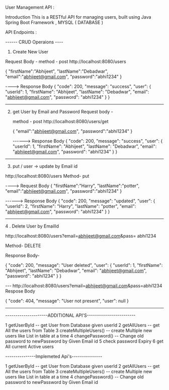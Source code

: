  User Management API :


Introduction
This is a RESTful API for managing users, built using Java Spring Boot Framework , MYSQL ( DATABASE )


API Endpoints :

------ CRUD Operaions ----

1.  Create New User

   Request Body - 
   method - post 
   http://localhost:8080/users

   {
    "firstName":"Abhijeet", 
    "lastName":"Debadwar",
    "email":"abhijeet@gmail.com",
    "password":"abhi1234"
   }

   ----> Response Body 
   {
    "code": 200,
    "message": "success",
    "user": {
        "userId": 1,
        "firstName": "Abhijeet",
        "lastName": "Debadwar",
        "email": "abhijeet@gmail.com",
        "password": "abhi1234"
    }
}

------------------------------------------------------------------
2.   get User by Email and Password
     Request body -
     
     method - post 
     http://localhost:8080/users/get

     {
        "email":"abhijeet@gmail.com",
        "password":"abhi1234"
     }

   
     ------> Response Body
     {
    "code": 200,
    "message": "success",
    "user": {
        "userId": 1,
        "firstName": "Abhijeet",
        "lastName": "Debadwar",
        "email": "abhijeet@gmail.com",
        "password": "abhi1234"
    }
  }



---------------------------------------------------
     
 3.   put / user  -> update by Email id

http://localhost:8080/users
Method- put

----> Request Body
{
    "firstName":"Harry",
    "lastName":"potter",
    "email":"abhijeet@gmail.com",
    "password":"abhi1234"
}

------> Response Body
{
    "code": 200,
    "message": "updated",
    "user": {
        "userId": 2,
        "firstName": "Harry",
        "lastName": "potter",
        "email": "abhijeet@gmail.com",
        "password": "abhi1234"
    }
}

------------------------------------------------------

4 .  Delete  User by EmailId

http://localhost:8080/users?email=abhijeet@gmail.com&pass= abhi1234

Method- DELETE

Response Body-

{
    "code": 200,
    "message": "User deleted",
    "user": {
        "userId": 1,
        "firstName": "Abhijeet",
        "lastName": "Debadwar",
        "email": "abhijeet@gmail.com",
        "password": "abhi1234"
    }
}


--- http://localhost:8080/users?email=abhijeet@gmail.com&pass=abhi1234
Respose Body 

{
    "code": 404,
    "message": "User not present",
    "user": null
}
    


-------------------------------------------------------------------------------


---------------------ADDITIONAL API'S------------------------

1  getUserById   --  get User from Database given userId
2   getAllUsers  --    get All the users from Table
3   createMultipleUsers()  --  create Multiple new users like List in table at a time
4   changePassword() --  Change old password to newPassword by Given Email id
5   check password Expiry
6  get All current Active users



---------------Implemeted Api's---------------

1  getUserById   --  get User from Database given userId
2   getAllUsers  --    get All the users from Table
3   createMultipleUsers()  --  create Multiple new users like List in table at a time
4   changePassword() --  Change old password to newPassword by Given Email id



